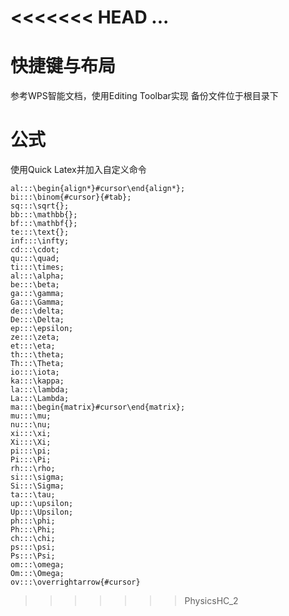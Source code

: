 <<<<<<< HEAD
...
=======
# 快捷键与布局
参考WPS智能文档，使用Editing Toolbar实现
备份文件位于根目录下

# 公式

使用Quick Latex并加入自定义命令
```QuickLaTex
al:::\begin{align*}#cursor\end{align*};
bi:::\binom{#cursor}{#tab};
sq:::\sqrt{};
bb:::\mathbb{};
bf:::\mathbf{};
te:::\text{};
inf:::\infty;
cd:::\cdot;
qu:::\quad;
ti:::\times;
al:::\alpha;
be:::\beta;
ga:::\gamma;
Ga:::\Gamma;
de:::\delta;
De:::\Delta;
ep:::\epsilon;
ze:::\zeta;
et:::\eta;
th:::\theta;
Th:::\Theta;
io:::\iota;
ka:::\kappa;
la:::\lambda;
La:::\Lambda;
ma:::\begin{matrix}#cursor\end{matrix};
mu:::\mu;
nu:::\nu;
xi:::\xi;
Xi:::\Xi;
pi:::\pi;
Pi:::\Pi;
rh:::\rho;
si:::\sigma;
Si:::\Sigma;
ta:::\tau;
up:::\upsilon;
Up:::\Upsilon;
ph:::\phi;
Ph:::\Phi;
ch:::\chi;
ps:::\psi;
Ps:::\Psi;
om:::\omega;
Om:::\Omega;
ov:::\overrightarrow{#cursor}
```

>>>>>>> PhysicsHC_2
